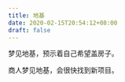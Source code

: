 ```yaml
---
title: 地基
date: 2020-02-15T20:54:12+08:00
draft: false
---
```


梦见地基，预示着自己希望盖房子。



商人梦见地基，会很快找到新项目。

